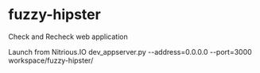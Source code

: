 fuzzy-hipster
=============

Check and Recheck web application

Launch from Nitrious.IO
dev_appserver.py --address=0.0.0.0 --port=3000 workspace/fuzzy-hipster/
